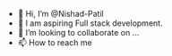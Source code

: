 - 👋 Hi, I’m @Nishad-Patil
- 👀 I am aspiring Full stack development.
- 💞️ I’m looking to collaborate on ...
- 📫 How to reach me 

<!---
Nishad-Patil/Nishad-Patil is a ✨ special ✨ repository because its `README.md` (this file) appears on your GitHub profile.
You can click the Preview link to take a look at your changes.
--->
